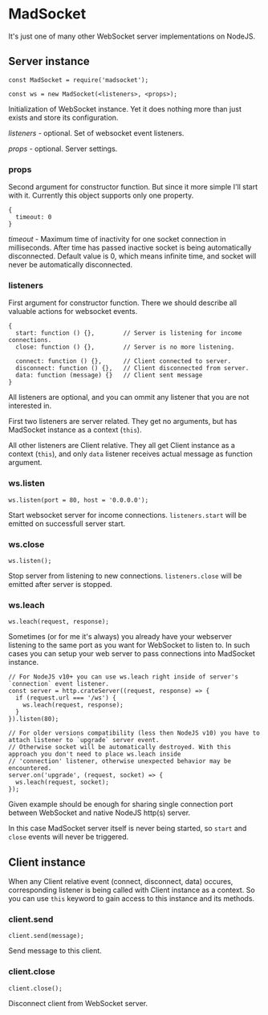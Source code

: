 # MadSocket

It's just one of many other WebSocket server implementations on NodeJS.

## Server instance

```
const MadSocket = require('madsocket');

const ws = new MadSocket(<listeners>, <props>);
```

Initialization of WebSocket instance. Yet it does nothing more than just exists and store its configuration.

*listeners* - optional. Set of websocket event listeners.

*props* - optional. Server settings.

### props

Second argument for constructor function. But since it more simple I'll start with it.
Currently this object supports only one property.

```
{
  timeout: 0
}
```

*timeout* - Maximum time of inactivity for one socket connection in milliseconds.
After time has passed inactive socket is being automatically disconnected.
Default value is 0, which means infinite time, and socket will never be automatically disconnected.

### listeners

First argument for constructor function. There we should describe all valuable actions for websocket events.

```
{
  start: function () {},        // Server is listening for income connections.
  close: function () {},        // Server is no more listening.

  connect: function () {},      // Client connected to server.
  disconnect: function () {},   // Client disconnected from server.
  data: function (message) {}   // Client sent message
}
```

All listeners are optional, and you can ommit any listener that you are not interested in.

First two listeners are server related. They get no arguments, but has MadSocket instance as a context (`this`).

All other listeners are Client relative. They all get Client instance as a context (`this`), and only `data` listener
receives actual message as function argument.

### ws.listen

```
ws.listen(port = 80, host = '0.0.0.0');
```

Start websocket server for income connections. `listeners.start` will be emitted on successfull server start.

### ws.close

```
ws.listen();
```

Stop server from listening to new connections. `listeners.close` will be emitted after server is stopped.

### ws.leach

```
ws.leach(request, response);
```

Sometimes (or for me it's always) you already have your webserver listening to the same port as you want for
WebSocket to listen to. In such cases you can setup your web server to pass connections into MadSocket instance.

```
// For NodeJS v10+ you can use ws.leach right inside of server's `connection` event listener.
const server = http.crateServer((request, response) => {
  if (request.url === '/ws') {
    ws.leach(request, response);
  }
}).listen(80);

// For older versions compatibility (less then NodeJS v10) you have to attach listener to `upgrade` server event.
// Otherwise socket will be automatically destroyed. With this approach you don't need to place ws.leach inside
// 'connection' listener, otherwise unexpected behavior may be encountered.
server.on('upgrade', (request, socket) => {
  ws.leach(request, socket);
});
```

Given example should be enough for sharing single connection port between WebSocket and native NodeJS http(s) server.

In this case MadSocket server itself is never being started, so `start` and `close` events will never be triggered.

## Client instance

When any Client relative event (connect, disconnect, data) occures, corresponding listener is being called with
Client instance as a context. So you can use `this` keyword to gain access to this instance and its methods.

### client.send

```
client.send(message);
```

Send message to this client.

### client.close

```
client.close();
```

Disconnect client from WebSocket server.
